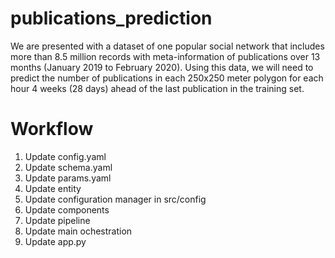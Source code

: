 # publications_prediction
We are presented with a dataset of one popular social network that includes more than 8.5 million records with meta-information of publications over 13 months (January 2019 to February 2020). Using this data, we will need to predict the number of publications in each 250x250 meter polygon for each hour 4 weeks (28 days) ahead of the last publication in the training set.

# Workflow
1. Update config.yaml
2. Update schema.yaml
3. Update params.yaml
4. Update entity
5. Update configuration manager in src/config
6. Update components
7. Update pipeline
8. Update main ochestration
9. Update app.py